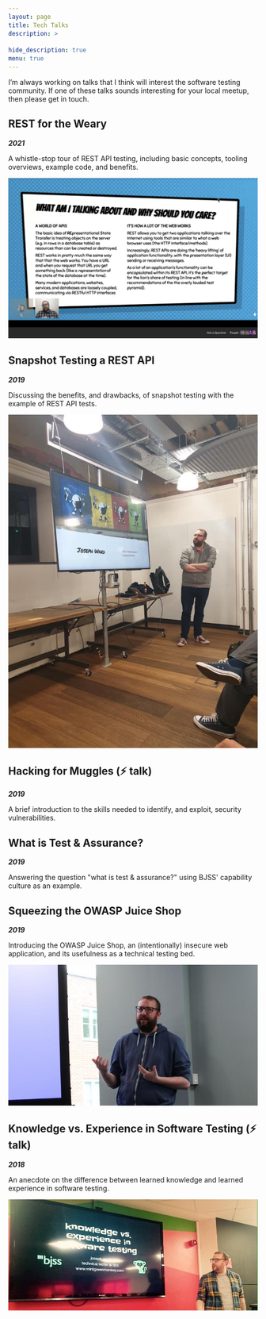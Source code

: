 ```yaml
---
layout: page
title: Tech Talks
description: >
   
hide_description: true
menu: true
---
```


I’m always working on talks that I think will interest the software testing community. If one of these talks sounds interesting for your local meetup, then please get in touch.

## REST for the Weary

***2021***

A whistle-stop tour of REST API testing, including basic concepts, tooling overviews, example code, and benefits.

![REST for the Weary](./assets/img/test-talks/rest-for-the-weary.jpeg)

## Snapshot Testing a REST API 

***2019***

Discussing the benefits, and drawbacks, of snapshot testing with the example of REST API tests.

![Snapshot Testing a REST API](./assets/img/test-talks/snapshot-testing.jpeg)

## Hacking for Muggles (⚡️ talk)

***2019***

A brief introduction to the skills needed to identify, and exploit, security vulnerabilities. 

## What is Test & Assurance?

***2019***

Answering the question "what is test & assurance?" using BJSS' capability culture as an example.

## Squeezing the OWASP Juice Shop

***2019***

Introducing the OWASP Juice Shop, an (intentionally) insecure web application, and its usefulness as a technical testing bed.

![Squeezing the OWASP Juice Shop](./assets/img/test-talks/owasp-talk.jpeg)

## Knowledge vs. Experience in Software Testing (⚡️ talk)

***2018***

An anecdote on the difference between learned knowledge and learned experience in software testing.

![Knowledge vs. Experience in Software Testing](./assets/img/test-talks/knowledge-vs-experience.jpg)
